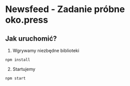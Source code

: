 # Newsfeed - Zadanie próbne oko.press
## Jak uruchomić?
1. Wgrywamy niezbędne biblioteki
```
npm install
```
2. Startujemy
```
npm start
```
